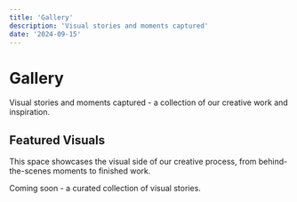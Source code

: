 ```yaml
---
title: 'Gallery'
description: 'Visual stories and moments captured'
date: '2024-09-15'
---
```


# Gallery

Visual stories and moments captured - a collection of our creative work and inspiration.

## Featured Visuals

This space showcases the visual side of our creative process, from behind-the-scenes moments to finished work.

Coming soon - a curated collection of visual stories.